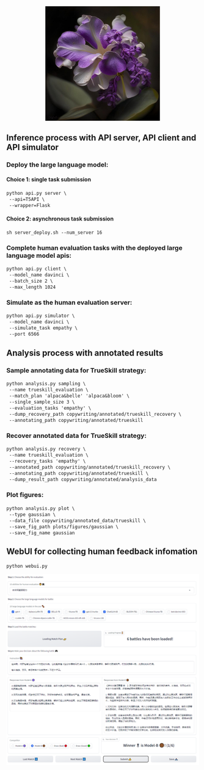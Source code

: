<div align=center><img width="300" height="300" src="assets/figures/lilac.png"/></div>

## Inference process with API server, API client and API simulator

### Deploy the large language model:

#### Choice 1: single task submission
```
python api.py server \
 --api=T5API \
 --wrapper=Flask
```

#### Choice 2: asynchronous task submission
```
sh server_deploy.sh --num_server 16
```

### Complete human evaluation tasks with the deployed large language model apis:
```
python api.py client \
 --model_name davinci \
 --batch_size 2 \
 --max_length 1024
```

### Simulate as the human evaluation server:
```
python api.py simulator \
 --model_name davinci \
 --simulate_task empathy \
 --port 6566
```

## Analysis process with annotated results

### Sample annotating data for TrueSkill strategy:
```
python analysis.py sampling \
 --name trueskill_evaluation \
 --match_plan 'alpaca&belle' 'alpaca&bloom' \
 --single_sample_size 3 \
 --evaluation_tasks 'empathy' \
 --dump_recovery_path copywriting/annotated/trueskill_recovery \
 --annotating_path copywriting/annotated/trueskill
```

### Recover annotated data for TrueSkill strategy:
```
python analysis.py recovery \
 --name trueskill_evaluation \
 --recovery_tasks 'empathy' \
 --annotated_path copywriting/annotated/trueskill_recovery \
 --annotating_path copywriting/annotated/trueskill \
 --dump_result_path copywriting/annotated/analysis_data
```

### Plot figures:
```
python analysis.py plot \
 --type gaussian \
 --data_file copywriting/annotated_data/trueskill \
 --save_fig_path plots/figures/gaussian \
 --save_fig_name gaussian
```

## WebUI for collecting human feedback infomation
```
python webui.py
```
![image](assets/figures/trueskill_annotation.png)